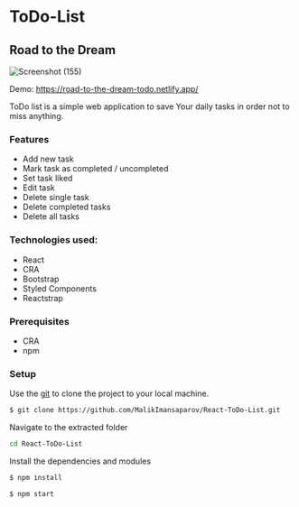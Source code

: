 # ToDo-List
## Road to the Dream

![Screenshot (155)](https://user-images.githubusercontent.com/50579392/152200147-e89fcc6b-8225-44af-a29e-d648092fb721.png)

Demo: https://road-to-the-dream-todo.netlify.app/

ToDo list is a simple web application to save Your daily tasks in order not to miss anything.

### Features
* Add new task
* Mark task as completed / uncompleted
* Set task liked
* Edit task
* Delete single task
* Delete completed tasks
* Delete all tasks

### Technologies used:
* React
* CRA
* Bootstrap
* Styled Components
* Reactstrap

### Prerequisites
- CRA 
- npm

### Setup
Use the [git](https://git-scm.com/downloads) to clone the project to your local machine.
```sh
$ git clone https://github.com/MalikImansaparov/React-ToDo-List.git
```

Navigate to the extracted folder
```sh 
cd React-ToDo-List
```

Install the dependencies and modules
```sh
$ npm install
```

```sh
$ npm start
```

